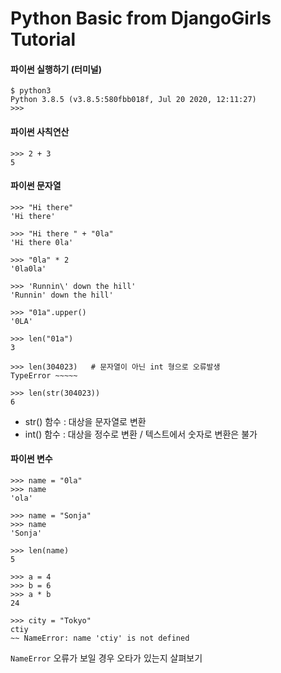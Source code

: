 
Python Basic from DjangoGirls Tutorial
======================================

#### 파이썬 실행하기 (터미널)
```
$ python3
Python 3.8.5 (v3.8.5:580fbb018f, Jul 20 2020, 12:11:27)
>>>
```

#### 파이썬 사칙연산
```
>>> 2 + 3
5
```

#### 파이썬 문자열
```
>>> "Hi there"
'Hi there'

>>> "Hi there " + "0la"
'Hi there 0la'

>>> "0la" * 2
'0la0la'

>>> 'Runnin\' down the hill'
'Runnin' down the hill'

>>> "01a".upper()
'0LA'

>>> len("01a")
3

>>> len(304023)   # 문자열이 아닌 int 형으로 오류발생
TypeError ~~~~~

>>> len(str(304023))
6
```

+ str() 함수 : 대상을 문자열로 변환
+ int() 함수 : 대상을 정수로 변환 / 텍스트에서 숫자로 변환은 불가


#### 파이썬 변수
```
>>> name = "0la"
>>> name
'ola'

>>> name = "Sonja"
>>> name
'Sonja'

>>> len(name)
5

>>> a = 4
>>> b = 6
>>> a * b
24

>>> city = "Tokyo"
ctiy
~~ NameError: name 'ctiy' is not defined
```
`NameError` 오류가 보일 경우 오타가 있는지 살펴보기
